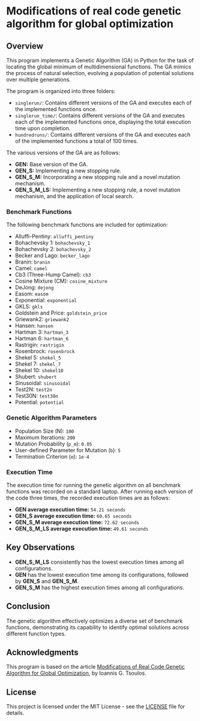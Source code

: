 # Modifications of real code genetic algorithm for global optimization

## Overview

This program implements a Genetic Algorithm (GA) in Python for the task of locating the global minimum of multidimensional functions. The GA mimics the process of natural selection, evolving a population of potential solutions over multiple generations.

The program is organized into three folders:

- ``singlerun/``: Contains different versions of the GA and executes each of the implemented functions once.
- ``singlerun_time/``: Contains different versions of the GA and executes each of the implemented functions once, displaying the total execution time upon completion.
- ``hundredruns/``: Contains different versions of the GA and executes each of the implemented functions a total of 100 times.

The various versions of the GA are as follows:
- **GEN:** Base version of the GA.
- **GEN_S:** Implementing a new stopping rule.
- **GEN_S_M:** Incorporating a new stopping rule and a novel mutation mechanism.
- **GEN_S_M_LS:** Implementing a new stopping rule, a novel mutation mechanism, and the application of local search.

### Benchmark Functions

The following benchmark functions are included for optimization:
- Alluffi-Pentiny: ``alluffi_pentiny``
- Bohachevsky 1: ``bohachevsky_1``
- Bohachevsky 2: ``bohachevsky_2``
- Becker and Lago: ``becker_lago``
- Branin: ``branin``
- Camel: ``camel``
- Cb3 (Three-Hump Camel): ``cb3``
- Cosine Mixture (CM): ``cosine_mixture``
- DeJong: ``dejong``
- Easom: ``easom``
- Exponential: ``exponential``
- GKLS: ``gkls``
- Goldstein and Price: ``goldstein_price``
- Griewank2: ``griewank2``
- Hansen: ``hansen``
- Hartman 3: ``hartman_3``
- Hartman 6: ``hartman_6``
- Rastrigin: ``rastrigin``
- Rosenbrock: ``rosenbrock``
- Shekel 5: ``shekel_5``
- Shekel 7: ``shekel_7``
- Shekel 10: ``shekel10``
- Shubert: ``shubert``
- Sinusoidal: ``sinusoidal``
- Test2N: ``test2n``
- Test30N: ``test30n``
- Potential: ``potential``

### Genetic Algorithm Parameters

- Population Size (N): ``100``
- Maximum Iterations: ``200``
- Mutation Probability (``p_m``): ``0.05``
- User-defined Parameter for Mutation (``b``): ``5``
- Termination Criterion (``e``): ``1e-4``

### Execution Time

The execution time for running the genetic algorithm on all benchmark functions was recorded on a standard laptop. After running each version of the code three times, the recorded execution times are as follows:

- **GEN average execution time:** ``54.21 seconds``
- **GEN_S average execution time:** ``60.65 seconds``
- **GEN_S_M average execution time:** ``72.62 seconds``
- **GEN_S_M_LS average execution time:** ``49.61 seconds``

## Key Observations

- **GEN_S_M_LS** consistently has the lowest execution times among all configurations.
- **GEN** has the lowest execution time among its configurations, followed by **GEN_S** and **GEN_S_M**.
- **GEN_S_M** has the highest execution times among all configurations.

## Conclusion

The genetic algorithm effectively optimizes a diverse set of benchmark functions, demonstrating its capability to identify optimal solutions across different function types.

## Acknowledgments

This program is based on the article [Modifications of Real Code Genetic Algorithm for Global Optimization](https://www.sciencedirect.com/science/article/abs/pii/S0096300308002907), by Ioannis G. Tsoulos.

## License

This project is licensed under the MIT License - see the [LICENSE](LICENSE) file for details.
